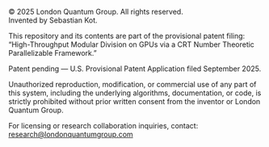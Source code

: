 © 2025 London Quantum Group. All rights reserved.  
Invented by Sebastian Kot.

This repository and its contents are part of the provisional patent filing:
“High-Throughput Modular Division on GPUs via a CRT Number Theoretic Parallelizable Framework.”

Patent pending — U.S. Provisional Patent Application filed September 2025.

Unauthorized reproduction, modification, or commercial use of any part of this system,
including the underlying algorithms, documentation, or code, is strictly prohibited
without prior written consent from the inventor or London Quantum Group.

For licensing or research collaboration inquiries, contact:
research@londonquantumgroup.com